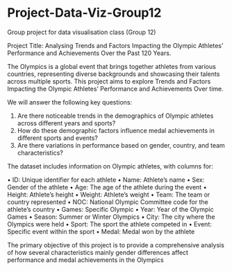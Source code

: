 # Project-Data-Viz-Group12
Group project for data visualisation class (Group 12)

Project Title: Analysing Trends and Factors Impacting the Olympic Athletes’ Performance and Achievements Over the Past 120 Years.

The Olympics is a global event that brings together athletes from various countries, representing diverse backgrounds and showcasing their talents across multiple sports. This project aims to explore Trends and Factors Impacting the Olympic Athletes’ Performance and Achievements Over time. 

We will answer the following key questions:

1.	Are there noticeable trends in the demographics of Olympic athletes across different years and sports?
2.	How do these demographic factors influence medal achievements in different sports and events?
3.	Are there variations in performance based on gender, country, and team characteristics?

The dataset includes information on Olympic athletes, with columns for:

•	ID: Unique identifier for each athlete
•	Name: Athlete’s name
•	Sex: Gender of the athlete
•	Age: The age of the athlete during the event
•	Height: Athlete’s height
•	Weight: Athlete’s weight
•	Team: The team or country represented
•	NOC: National Olympic Committee code for the athlete’s country
•	Games: Specific Olympic
•	Year: Year of the Olympic Games
•	Season: Summer or Winter Olympics
•	City: The city where the Olympics were held
•	Sport: The sport the athlete competed in
•	Event: Specific event within the sport
•	Medal: Medal won by the athlete 

The primary objective of this project is to provide a comprehensive analysis of how several characteristics mainly gender differences affect performance and medal achievements in the Olympics
